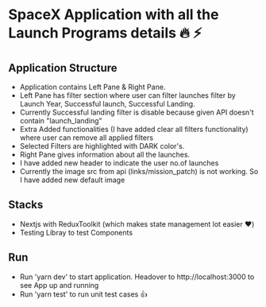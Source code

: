 # SpaceX Application with all the Launch Programs details :fire: :zap:

## Application Structure

- Application contains Left Pane & Right Pane.
- Left Pane has filter section where user can filter launches filter by Launch Year, Successful launch, Successful Landing.
- Currently Successful landing filter is disable because given API doesn't contain "launch_landing"
- Extra Added functionalities (I have added clear all filters functionality) where user can remove all applied filters
- Selected Filters are highlighted with DARK color's.
- Right Pane gives information about all the launches.
- I have added new header to indicate the user no.of launches
- Currently the image src from api (links/mission_patch) is not working. So I have added new default image

## Stacks
- Nextjs with ReduxToolkit (which makes state management lot easier :heart:)
- Testing Libray to test Components

## Run
- Run 'yarn dev' to start application. Headover to http://localhost:3000 to see App up and running
- Run 'yarn test' to run unit test cases :+1:
